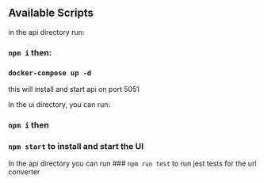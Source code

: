 ## Available Scripts

in the api directory run:

### `npm i` then:

### `docker-compose up -d`

this will install and start api on port 5051

In the ui directory, you can run:

### `npm i` then

### `npm start` to install and start the UI

In the api directory you can run ### `npm run test` to run jest tests for the url converter
